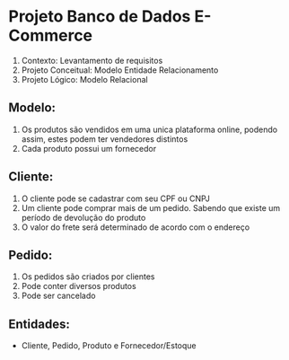 # Projeto Banco de Dados E-Commerce

1. Contexto: Levantamento de requisitos
2. Projeto Conceitual: Modelo Entidade Relacionamento
3. Projeto Lógico: Modelo Relacional

## Modelo:

1. Os produtos são vendidos em uma unica plataforma online, podendo assim, estes podem ter vendedores distintos
2. Cada produto possui um fornecedor

## Cliente:

1. O cliente pode se cadastrar  com seu CPF ou CNPJ
2. Um cliente pode comprar mais de um pedido. Sabendo que existe um período de  devolução do produto
3. O valor do frete será determinado de acordo com o endereço

## Pedido:

1. Os pedidos são criados por clientes
2. Pode conter diversos produtos
3. Pode ser cancelado

## Entidades:
* Cliente, Pedido, Produto e Fornecedor/Estoque
